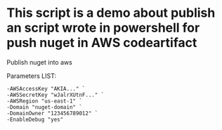# This script is a demo about publish an script wrote in powershell for push nuget in AWS codeartifact

Publish nuget into aws

Parameters LIST:

    -AWSAccessKey "AKIA..." `
    -AWSSecretKey "wJalrXUtnF..." `
    -AWSRegion "us-east-1" `
    -Domain "nuget-domain" `
    -DomainOwner "123456789012" `
    -EnableDebug "yes"
